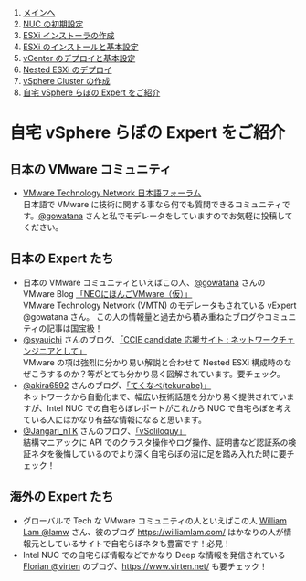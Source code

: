 1. [メインへ](./README.md)
2. [NUC の初期設定](./01_nuc_setup.md)
3. [ESXi インストーラの作成](./02_esxi_custom_installer.md)
4. [ESXi のインストールと基本設定](./03_esxi_setup.md)
5. [vCenter のデプロイと基本設定](./04_vcenter_setup.md)
6. [Nested ESXi のデプロイ](./05_nested_esxi.md)
7. [vSphere Cluster の作成](./06_vsphere_cluster.md)
8. [自宅 vSphere らぼの Expert をご紹介](./07_expert.md)

# 自宅 vSphere らぼの Expert をご紹介

## 日本の VMware コミュニティ

- [VMware Technology Network 日本語フォーラム](https://communities.vmware.com/t5/Japanese/ct-p/10050)  
日本語で VMware に技術に関する事なら何でも質問できるコミュニティです。[@gowatana](https://twitter.com/gowatana) さんと私でモデレータをしていますのでお気軽に投稿してください。

## 日本の Expert たち

- 日本の VMware コミュニティといえばこの人、[@gowatana](https://twitter.com/gowatana) さんの VMware Blog [「NEOにほんごVMware（仮）」](https://vm.gowatana.jp/)  
VMware Technology Network (VMTN) のモデレータもされている vExpert @gowatana さん。
この人の情報量と過去から積み重ねたブログやコミュニティの記事は国宝級！
- [@syauichi](https://twitter.com/syauichi) さんのブログ、[「CCIE candidate 応援サイト : ネットワークチェンジニアとして」](https://changineer.info/)  
VMware の項は強烈に分かり易い解説と合わせて Nested ESXi 構成時のなぜこうするのか？等がとても分かり易く図解されています。要チェック。
- [@akira6592](https://twitter.com/akira6592) さんのブログ、[「てくなべ(tekunabe)」](https://tekunabe.hatenablog.jp/)  
ネットワークから自動化まで、幅広い技術話題を分かり易く提供されていますが、Intel NUC での自宅らぼレポートがこれから NUC で自宅らぼを考えている人にはかなり有益な情報になると思います。
- [@Jangari_nTK](https://twitter.com/Jangari_nTK) さんのブログ、[「vSoliloquy」](https://jangari-ntk.github.io/)  
結構マニアックに API でのクラスタ操作やログ操作、証明書など認証系の検証ネタを後悔しているのでより深く自宅らぼの沼に足を踏み入れた時に要チェック！

## 海外の Expert たち

- グローバルで Tech な VMware コミュニティの人といえばこの人 [William Lam @lamw](https://twitter.com/lamw) さん、彼のブログ https://williamlam.com/ はかなりの人が情報元としているサイトで自宅らぼネタも豊富です！必見！
- Intel NUC での自宅らぼ情報などでかなり Deep な情報を発信されている [Florian @virten](https://twitter.com/virten) のブログ、https://www.virten.net/ も要チェック！